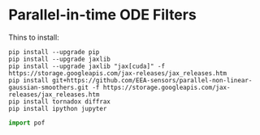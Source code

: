 # Parallel-in-time ODE Filters


Thins to install:
```
pip install --upgrade pip
pip install --upgrade jaxlib
pip install --upgrade jaxlib "jax[cuda]" -f https://storage.googleapis.com/jax-releases/jax_releases.htm
pip install git+https://github.com/EEA-sensors/parallel-non-linear-gaussian-smoothers.git -f https://storage.googleapis.com/jax-releases/jax_releases.htm
pip install tornadox diffrax
pip install ipython jupyter
```

```python
import pof


```
